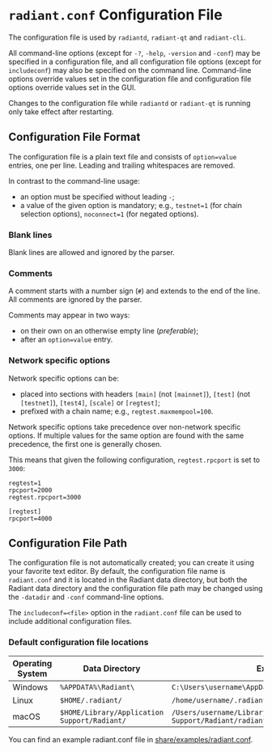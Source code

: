 # `radiant.conf` Configuration File

The configuration file is used by `radiantd`, `radiant-qt` and `radiant-cli`.

All command-line options (except for `-?`, `-help`, `-version` and `-conf`) may be specified in a configuration file, and all configuration file options (except for `includeconf`) may also be specified on the command line. Command-line options override values set in the configuration file and configuration file options override values set in the GUI.

Changes to the configuration file while `radiantd` or `radiant-qt` is running only take effect after restarting.

## Configuration File Format

The configuration file is a plain text file and consists of `option=value` entries, one per line. Leading and trailing whitespaces are removed.

In contrast to the command-line usage:
- an option must be specified without leading `-`;
- a value of the given option is mandatory; e.g., `testnet=1` (for chain selection options), `noconnect=1` (for negated options).

### Blank lines

Blank lines are allowed and ignored by the parser.

### Comments

A comment starts with a number sign (`#`) and extends to the end of the line. All comments are ignored by the parser.

Comments may appear in two ways:
- on their own on an otherwise empty line (_preferable_);
- after an `option=value` entry.

### Network specific options

Network specific options can be:
- placed into sections with headers `[main]` (not `[mainnet]`), `[test]` (not `[testnet]`), `[test4]`, `[scale]` or `[regtest]`;
- prefixed with a chain name; e.g., `regtest.maxmempool=100`.

Network specific options take precedence over non-network specific options.
If multiple values for the same option are found with the same precedence, the
first one is generally chosen.

This means that given the following configuration, `regtest.rpcport` is set to `3000`:

```
regtest=1
rpcport=2000
regtest.rpcport=3000

[regtest]
rpcport=4000
```

## Configuration File Path

The configuration file is not automatically created; you can create it using your favorite text editor. By default, the configuration file name is `radiant.conf` and it is located in the Radiant data directory, but both the Radiant data directory and the configuration file path may be changed using the `-datadir` and `-conf` command-line options.

The `includeconf=<file>` option in the `radiant.conf` file can be used to include additional configuration files.

### Default configuration file locations

Operating System | Data Directory | Example Path
-- | -- | --
Windows | `%APPDATA%\Radiant\` | `C:\Users\username\AppData\Roaming\Radiant\radiant.conf`
Linux | `$HOME/.radiant/` | `/home/username/.radiant/radiant.conf`
macOS | `$HOME/Library/Application Support/Radiant/` | `/Users/username/Library/Application Support/Radiant/radiant.conf`

You can find an example radiant.conf file in [share/examples/radiant.conf](../share/examples/radiant.conf).
